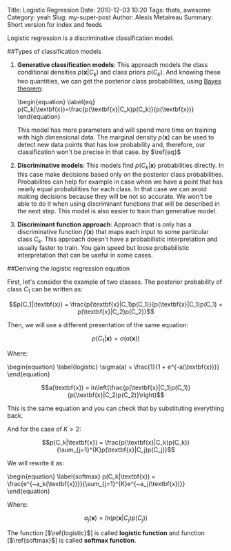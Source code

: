 Title: Logistic Regression
Date: 2010-12-03 10:20
Tags: thats, awesome
Category: yeah
Slug: my-super-post
Author: Alexis Metaireau
Summary: Short version for index and feeds

Logistic regression is a discriminative classification model.

##Types of classification models

1.  **Generative classification models**: This approach models the class conditional densities
    $p(\textbf{x}|C_k)$ and class priors $p(C_k)$. And knowing these two quantities,
    we can get the posterior class probabilities, using [Bayes theorem][bayes wikipedia link]:
    
    \begin{equation} \label{eq}
        p(C_k|\textbf{x})=\frac{p(\textbf{x}|C_k)p(C_k)}{p(\textbf{x})}
    \end{equation}
    
    This model has more parameters and will spend more time on training with high dimensional data.
    The marginal density $p(\textbf{x})$ can be used to detect new data points that has low probability and, therefore, our classification won't be precise in that case. by $\ref{eq}$

2.  **Discriminative models**: This models find $p(C_k|\textbf{x})$ probabilities directly.
    In this case make decisions based only on the posterior class probabilities. Probabilites
    can help for example in case when we have a point that has nearly equal probabilities for
    each class. In that case we can avoid making decisions because they will be not so accurate.
    We won't be able to do it when using discriminant functions that will be described in the next step.
    This model is also easier to train than generative model.

3.  **Discriminant function approach**: Approach that is only has a discriminative function
    $f(\textbf{x})$ that maps each input to some particular class $C_k$. This approach
    doesn't have a probabilistic interpretation and usually faster to train. You gain speed but loose
    probabilistic interpretation that can be useful in some cases.

##Deriving the logistic regression equation

First, let's consider the example of two classes. The posterior probability of class $C_1$
can be written as:

$$p(C_1|\textbf{x}) = \frac{p(\textbf{x}|C_1)p(C_1)}{p(\textbf{x}|C_1)p(C_1) + p(\textbf{x}|C_2)p(C_2)}$$

Then, we will use a different presentation of the same equation:


$$p(C_1|\textbf{x}) = \sigma(a(\textbf{x}))$$

Where:

\begin{equation} \label{logistic}
    \sigma(a) = \frac{1}{1 + e^{-a(\textbf{x})}}
\end{equation}


$$a(\textbf{x}) = ln\left(\frac{p(\textbf{x}|C_1)p(C_1)}{p(\textbf{x}|C_2)p(C_2)}\right)$$

This is the same equation and you can check that by substituting everything back.

And for the case of $K\gt2$:


$$p(C_k|\textbf{x}) = \frac{p(\textbf{x}|C_k)p(C_k)}{\sum_{j=1}^{K}p(\textbf{x}|C_j)p(C_j)}$$

We will rewrite it as:

\begin{equation} \label{softmax}
    p(C_k|\textbf{x}) = \frac{e^{~a_k(\textbf{x})}}{\sum_{j=1}^{K}e^{~a_j(\textbf{x})}}
\end{equation}


Where:

$$a_j(\textbf{x}) = ln\left( p(\textbf{x}|C_j)p(C_j)\right)$$

The function [$\ref{logistic}$] is called **logistic function** and function [$\ref{softmax}$]
is called **softmax function**.

[bayes wikipedia link]: http://en.wikipedia.org/wiki/Bayes%27_theorem